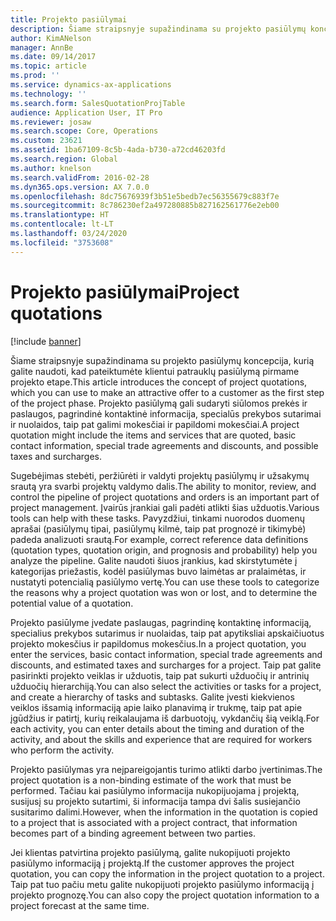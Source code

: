 ```yaml
---
title: Projekto pasiūlymai
description: Šiame straipsnyje supažindinama su projekto pasiūlymų koncepcija, kurią galite naudoti, kad pateiktumėte klientui patrauklų pasiūlymą pirmame projekto etape. Projekto pasiūlymą gali sudaryti siūlomos prekės ir paslaugos, pagrindinė kontaktinė informacija, specialūs prekybos sutarimai ir nuolaidos, taip pat galimi mokesčiai ir papildomi mokesčiai.
author: KimANelson
manager: AnnBe
ms.date: 09/14/2017
ms.topic: article
ms.prod: ''
ms.service: dynamics-ax-applications
ms.technology: ''
ms.search.form: SalesQuotationProjTable
audience: Application User, IT Pro
ms.reviewer: josaw
ms.search.scope: Core, Operations
ms.custom: 23621
ms.assetid: 1ba67109-8c5b-4ada-b730-a72cd46203fd
ms.search.region: Global
ms.author: knelson
ms.search.validFrom: 2016-02-28
ms.dyn365.ops.version: AX 7.0.0
ms.openlocfilehash: 8dc75676939f3b51e5bedb7ec56355679c883f7e
ms.sourcegitcommit: 8c786230ef2a497280885b827162561776e2eb00
ms.translationtype: HT
ms.contentlocale: lt-LT
ms.lasthandoff: 03/24/2020
ms.locfileid: "3753608"
---
```

# <a name="project-quotations"></a><span data-ttu-id="f4f2f-104">Projekto pasiūlymai</span><span class="sxs-lookup"><span data-stu-id="f4f2f-104">Project quotations</span></span>

[!include [banner](../includes/banner.md)]

<span data-ttu-id="f4f2f-105">Šiame straipsnyje supažindinama su projekto pasiūlymų koncepcija, kurią galite naudoti, kad pateiktumėte klientui patrauklų pasiūlymą pirmame projekto etape.</span><span class="sxs-lookup"><span data-stu-id="f4f2f-105">This article introduces the concept of project quotations, which you can use to make an attractive offer to a customer as the first step of the project phase.</span></span> <span data-ttu-id="f4f2f-106">Projekto pasiūlymą gali sudaryti siūlomos prekės ir paslaugos, pagrindinė kontaktinė informacija, specialūs prekybos sutarimai ir nuolaidos, taip pat galimi mokesčiai ir papildomi mokesčiai.</span><span class="sxs-lookup"><span data-stu-id="f4f2f-106">A project quotation might include the items and services that are quoted, basic contact information, special trade agreements and discounts, and possible taxes and surcharges.</span></span> 

<span data-ttu-id="f4f2f-107">Sugebėjimas stebėti, peržiūrėti ir valdyti projektų pasiūlymų ir užsakymų srautą yra svarbi projektų valdymo dalis.</span><span class="sxs-lookup"><span data-stu-id="f4f2f-107">The ability to monitor, review, and control the pipeline of project quotations and orders is an important part of project management.</span></span> <span data-ttu-id="f4f2f-108">Įvairūs įrankiai gali padėti atlikti šias užduotis.</span><span class="sxs-lookup"><span data-stu-id="f4f2f-108">Various tools can help with these tasks.</span></span> <span data-ttu-id="f4f2f-109">Pavyzdžiui, tinkami nuorodos duomenų aprašai (pasiūlymų tipai, pasiūlymų kilmė, taip pat prognozė ir tikimybė) padeda analizuoti srautą.</span><span class="sxs-lookup"><span data-stu-id="f4f2f-109">For example, correct reference data definitions (quotation types, quotation origin, and prognosis and probability) help you analyze the pipeline.</span></span> <span data-ttu-id="f4f2f-110">Galite naudoti šiuos įrankius, kad skirstytumėte į kategorijas priežastis, kodėl pasiūlymas buvo laimėtas ar pralaimėtas, ir nustatyti potencialią pasiūlymo vertę.</span><span class="sxs-lookup"><span data-stu-id="f4f2f-110">You can use these tools to categorize the reasons why a project quotation was won or lost, and to determine the potential value of a quotation.</span></span> 

<span data-ttu-id="f4f2f-111">Projekto pasiūlyme įvedate paslaugas, pagrindinę kontaktinę informaciją, specialius prekybos sutarimus ir nuolaidas, taip pat apytiksliai apskaičiuotus projekto mokesčius ir papildomus mokesčius.</span><span class="sxs-lookup"><span data-stu-id="f4f2f-111">In a project quotation, you enter the services, basic contact information, special trade agreements and discounts, and estimated taxes and surcharges for a project.</span></span> <span data-ttu-id="f4f2f-112">Taip pat galite pasirinkti projekto veiklas ir užduotis, taip pat sukurti užduočių ir antrinių užduočių hierarchiją.</span><span class="sxs-lookup"><span data-stu-id="f4f2f-112">You can also select the activities or tasks for a project, and create a hierarchy of tasks and subtasks.</span></span> <span data-ttu-id="f4f2f-113">Galite įvesti kiekvienos veiklos išsamią informaciją apie laiko planavimą ir trukmę, taip pat apie įgūdžius ir patirtį, kurių reikalaujama iš darbuotojų, vykdančių šią veiklą.</span><span class="sxs-lookup"><span data-stu-id="f4f2f-113">For each activity, you can enter details about the timing and duration of the activity, and about the skills and experience that are required for workers who perform the activity.</span></span> 

<span data-ttu-id="f4f2f-114">Projekto pasiūlymas yra neįpareigojantis turimo atlikti darbo įvertinimas.</span><span class="sxs-lookup"><span data-stu-id="f4f2f-114">The project quotation is a non-binding estimate of the work that must be performed.</span></span> <span data-ttu-id="f4f2f-115">Tačiau kai pasiūlymo informacija nukopijuojama į projektą, susijusį su projekto sutartimi, ši informacija tampa dvi šalis susiejančio susitarimo dalimi.</span><span class="sxs-lookup"><span data-stu-id="f4f2f-115">However, when the information in the quotation is copied to a project that is associated with a project contract, that information becomes part of a binding agreement between two parties.</span></span> 

<span data-ttu-id="f4f2f-116">Jei klientas patvirtina projekto pasiūlymą, galite nukopijuoti projekto pasiūlymo informaciją į projektą.</span><span class="sxs-lookup"><span data-stu-id="f4f2f-116">If the customer approves the project quotation, you can copy the information in the project quotation to a project.</span></span> <span data-ttu-id="f4f2f-117">Taip pat tuo pačiu metu galite nukopijuoti projekto pasiūlymo informaciją į projekto prognozę.</span><span class="sxs-lookup"><span data-stu-id="f4f2f-117">You can also copy the project quotation information to a project forecast at the same time.</span></span>



